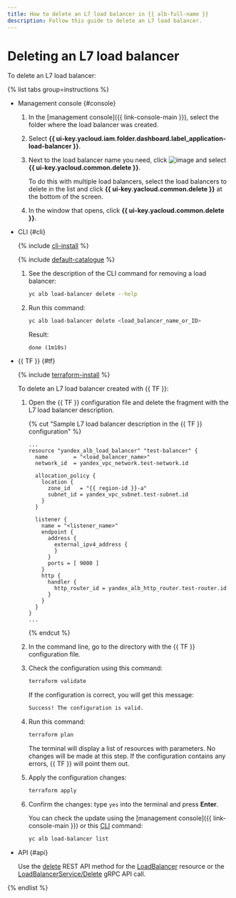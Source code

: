```yaml
---
title: How to delete an L7 load balancer in {{ alb-full-name }}
description: Follow this guide to delete an L7 load balancer.
---
```


# Deleting an L7 load balancer

To delete an L7 load balancer:

{% list tabs group=instructions %}

- Management console {#console}

  1. In the [management console]({{ link-console-main }}), select the folder where the load balancer was created.
  1. Select **{{ ui-key.yacloud.iam.folder.dashboard.label_application-load-balancer }}**.
  1. Next to the load balancer name you need, click ![image](../../_assets/console-icons/ellipsis.svg) and select **{{ ui-key.yacloud.common.delete }}**.

     To do this with multiple load balancers, select the load balancers to delete in the list and click **{{ ui-key.yacloud.common.delete }}** at the bottom of the screen.
  1. In the window that opens, click **{{ ui-key.yacloud.common.delete }}**.

- CLI {#cli}

  {% include [cli-install](../../_includes/cli-install.md) %}

  {% include [default-catalogue](../../_includes/default-catalogue.md) %}

  1. See the description of the CLI command for removing a load balancer:

     ```bash
     yc alb load-balancer delete --help
     ```

  1. Run this command:

     ```bash
     yc alb load-balancer delete <load_balancer_name_or_ID>
     ```

     Result:

     ```text
     done (1m10s)
     ```

- {{ TF }} {#tf}

  {% include [terraform-install](../../_includes/terraform-install.md) %}

  To delete an L7 load balancer created with {{ TF }}:
  1. Open the {{ TF }} configuration file and delete the fragment with the L7 load balancer description.

     {% cut "Sample L7 load balancer description in the {{ TF }} configuration" %}

     ```hcl
     ...
     resource "yandex_alb_load_balancer" "test-balancer" {
       name        = "<load_balancer_name>"
       network_id  = yandex_vpc_network.test-network.id

       allocation_policy {
         location {
           zone_id   = "{{ region-id }}-a"
           subnet_id = yandex_vpc_subnet.test-subnet.id
         }
       }

       listener {
         name = "<listener_name>"
         endpoint {
           address {
             external_ipv4_address {
             }
           }
           ports = [ 9000 ]
         }
         http {
           handler {
             http_router_id = yandex_alb_http_router.test-router.id
           }
         }
       }
     }
     ...
     ```

     {% endcut %}

  1. In the command line, go to the directory with the {{ TF }} configuration file.
  1. Check the configuration using this command:

     ```bash
     terraform validate
     ```

     If the configuration is correct, you will get this message:

     ```bash
     Success! The configuration is valid.
     ```

  1. Run this command:

     ```bash
     terraform plan
     ```

     The terminal will display a list of resources with parameters. No changes will be made at this step. If the configuration contains any errors, {{ TF }} will point them out.
  1. Apply the configuration changes:

     ```bash
     terraform apply
     ```

  1. Confirm the changes: type `yes` into the terminal and press **Enter**.

     You can check the update using the [management console]({{ link-console-main }}) or this [CLI](../../cli/quickstart.md) command:

     ```bash
     yc alb load-balancer list
     ```

- API {#api}

  Use the [delete](../api-ref/LoadBalancer/delete.md) REST API method for the [LoadBalancer](../api-ref/LoadBalancer/index.md) resource or the [LoadBalancerService/Delete](../api-ref/grpc/LoadBalancer/delete.md) gRPC API call.

{% endlist %}